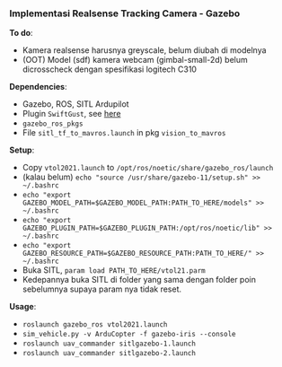 ### Implementasi Realsense Tracking Camera - Gazebo

**To do**:
- Kamera realsense harusnya greyscale, belum diubah di modelnya
- (OOT) Model (sdf) kamera webcam (gimbal-small-2d) belum dicrosscheck dengan spesifikasi logitech C310

**Dependencies**:
- Gazebo, ROS, SITL Ardupilot
- Plugin `SwiftGust`, see [here](https://github.com/SwiftGust/ardupilot_gazebo)
- `gazebo_ros_pkgs`
- File `sitl_tf_to_mavros.launch` in pkg `vision_to_mavros`

**Setup**:
- Copy `vtol2021.launch` to `/opt/ros/noetic/share/gazebo_ros/launch`
- (kalau belum) `echo "source /usr/share/gazebo-11/setup.sh" >> ~/.bashrc`
- `echo "export GAZEBO_MODEL_PATH=$GAZEBO_MODEL_PATH:PATH_TO_HERE/models" >> ~/.bashrc`
- `echo "export GAZEBO_PLUGIN_PATH=$GAZEBO_PLUGIN_PATH:/opt/ros/noetic/lib" >> ~/.bashrc`
- `echo "export GAZEBO_RESOURCE_PATH=$GAZEBO_RESOURCE_PATH:PATH_TO_HERE/" >> ~/.bashrc`
- Buka SITL, `param load PATH_TO_HERE/vtol21.parm`
- Kedepannya buka SITL di folder yang sama dengan folder poin sebelumnya supaya param nya tidak reset.

**Usage**:
- `roslaunch gazebo_ros vtol2021.launch`
- `sim_vehicle.py -v ArduCopter -f gazebo-iris --console`
- `roslaunch uav_commander sitlgazebo-1.launch`
- `roslaunch uav_commander sitlgazebo-2.launch`